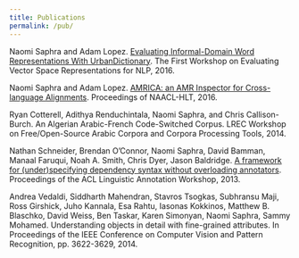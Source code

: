 ```yaml
---
title: Publications
permalink: /pub/
---
```


<p>
Naomi Saphra and Adam Lopez. <a href="https://arxiv.org/pdf/1606.08270v1.pdf">Evaluating Informal-Domain Word Representations With UrbanDictionary</a>. The First Workshop on Evaluating Vector Space Representations for NLP, 2016.
</p>

<p>
Naomi Saphra and Adam Lopez. <a href="http://www.aclweb.org/anthology/N15-3008">AMRICA: an AMR Inspector for Cross-language Alignments</a>. Proceedings of NAACL-HLT, 2016.
</p>

<p>
Ryan Cotterell, Adithya Renduchintala, Naomi Saphra, and Chris Callison-Burch. An Algerian Arabic-French Code-Switched Corpus. LREC Workshop on Free/Open-Source Arabic Corpora and Corpora Processing Tools, 2014.
</p>

<p>
Nathan Schneider, Brendan O’Connor, Naomi Saphra, David Bamman, Manaal Faruqui, Noah A. Smith, Chris Dyer, Jason Baldridge.
<a href="http://arxiv.org/pdf/1306.2091.pdf">A framework for (under)specifying dependency syntax without overloading annotators</a>. Proceedings of the ACL Linguistic Annotation Workshop, 2013.
</p>

<p>

Andrea Vedaldi, Siddharth Mahendran, Stavros Tsogkas, Subhransu Maji, Ross Girshick, Juho Kannala, Esa Rahtu, Iasonas Kokkinos, Matthew B. Blaschko, David Weiss, Ben Taskar, Karen Simonyan, Naomi Saphra, Sammy Mohamed. Understanding objects in detail with fine-grained attributes. In Proceedings of the IEEE Conference on Computer Vision and Pattern Recognition, pp. 3622-3629, 2014.
</p>
